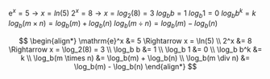 $\mathrm{e}^x = 5  \rightarrow  x = ln(5)$
$2^x = 8  \rightarrow  x = log_2(8) = 3$
$log_bb = 1$
$log_b1 = 0$
$log_bb^k = k$
$log_b(m \times n) = log_b(m) + log_b(n)$
$log_b(m \div n) = log_b(m) - log_b(n)$

$$
\begin{align*}
\mathrm{e}^x &= 5 \Rightarrow x = \ln(5) \\
2^x &= 8 \Rightarrow x = \log_2(8) = 3 \\
\log_b b &= 1 \\
\log_b 1 &= 0 \\
\log_b b^k &= k \\
\log_b(m \times n) &= \log_b(m) + \log_b(n) \\
\log_b(m \div n) &= \log_b(m) - \log_b(n)
\end{align*}
$$
